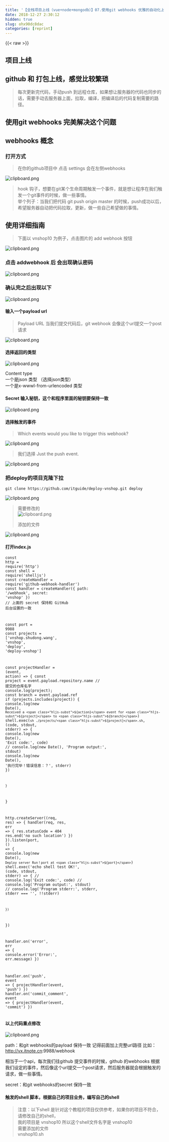 ```yaml
---
title: '【全栈项目上线（vue+node+mongodb）】07.使用git webhooks 优雅的自动化上线vue项目（巨详细）：）' 
date: 2018-12-27 2:30:12
hidden: true
slug: ohx90dc8dac
categories: [reprint]
---
```


{{< raw >}}

                    
<h2 id="articleHeader0">项目上线</h2>
<h2 id="articleHeader1">github 和 打包上线，感觉比较繁琐</h2>
<blockquote><p>每次更新完代码，手动push 到远程仓库，如果想让服务器的代码也同步的话，需要手动去服务器上面，拉取，编译，把编译后的代码复制需要的路径。</p></blockquote>
<h2 id="articleHeader2">使用git webhooks 完美解决这个问题</h2>
<h2 id="articleHeader3">webhooks 概念</h2>
<h3 id="articleHeader4">打开方式</h3>
<blockquote><p>在你的github项目中 点击 settings  会在左侧webhooks</p></blockquote>
<p><span class="img-wrap"><img data-src="/img/bVXHNm?w=1100&amp;h=366" src="https://static.alili.tech/img/bVXHNm?w=1100&amp;h=366" alt="clipboard.png" title="clipboard.png" style="cursor: pointer; display: inline;"></span></p>
<blockquote><p>hook 钩子，想要在git某个生命周期触发一个事件，就是想让程序在我们触发一个git事件的时候，做一些事情。<br>举个列子：当我们把代码 git push origin master  的时候，push成功以后，希望服务器自动把代码拉取，更新，做一些自己希望做的事情。</p></blockquote>
<h2 id="articleHeader5">使用详细指南</h2>
<blockquote><p>下面以 vnshop10 为例子，点击图片的 add webhook 按钮</p></blockquote>
<p><span class="img-wrap"><img data-src="/img/bVXHQI?w=1091&amp;h=380" src="https://static.alili.tech/img/bVXHQI?w=1091&amp;h=380" alt="clipboard.png" title="clipboard.png" style="cursor: pointer; display: inline;"></span></p>
<h3 id="articleHeader6">点击 addwebhook 后 会出现确认密码</h3>
<p><span class="img-wrap"><img data-src="/img/bVXHQX?w=548&amp;h=542" src="https://static.alili.tech/img/bVXHQX?w=548&amp;h=542" alt="clipboard.png" title="clipboard.png" style="cursor: pointer;"></span></p>
<h3 id="articleHeader7">确认完之后出现以下</h3>
<p><span class="img-wrap"><img data-src="/img/bVXHQ7?w=1120&amp;h=682" src="https://static.alili.tech/img/bVXHQ7?w=1120&amp;h=682" alt="clipboard.png" title="clipboard.png" style="cursor: pointer;"></span></p>
<h4>输入一个payload url</h4>
<blockquote><p>Payload URL   当我们提交代码后，git webhook 会像这个url提交一个post请求</p></blockquote>
<p><span class="img-wrap"><img data-src="/img/bVXHRU?w=620&amp;h=555" src="https://static.alili.tech/img/bVXHRU?w=620&amp;h=555" alt="clipboard.png" title="clipboard.png" style="cursor: pointer; display: inline;"></span></p>
<h4>选择返回的类型</h4>
<p><span class="img-wrap"><img data-src="/img/bVXHSm?w=305&amp;h=127" src="https://static.alili.tech/img/bVXHSm?w=305&amp;h=127" alt="clipboard.png" title="clipboard.png" style="cursor: pointer; display: inline;"></span></p>
<p>Content type<br>一个是json 类型 （选择json类型）<br>一个是x-wwwl-from-urlencoded 类型</p>
<h4>Secret 输入秘钥，这个和程序里面的秘钥要保持一致</h4>
<p><span class="img-wrap"><img data-src="/img/bVXHSQ?w=503&amp;h=82" src="https://static.alili.tech/img/bVXHSQ?w=503&amp;h=82" alt="clipboard.png" title="clipboard.png" style="cursor: pointer; display: inline;"></span></p>
<h4>选择触发的事件</h4>
<blockquote><p>Which events would you like to trigger this webhook?</p></blockquote>
<p><span class="img-wrap"><img data-src="/img/bVXHTV?w=1582&amp;h=1562" src="https://static.alili.tech/img/bVXHTV?w=1582&amp;h=1562" alt="clipboard.png" title="clipboard.png" style="cursor: pointer; display: inline;"></span></p>
<blockquote><p>我们选择 Just the push event.</p></blockquote>
<p><span class="img-wrap"><img data-src="/img/bVXHUf?w=523&amp;h=299" src="https://static.alili.tech/img/bVXHUf?w=523&amp;h=299" alt="clipboard.png" title="clipboard.png" style="cursor: pointer;"></span></p>
<h3 id="articleHeader8">把deploy的项目克隆下拉</h3>
<div class="widget-codetool" style="display:none;">
      <div class="widget-codetool--inner">
      <span class="selectCode code-tool" data-toggle="tooltip" data-placement="top" title="" data-original-title="全选"></span>
      <span type="button" class="copyCode code-tool" data-toggle="tooltip" data-placement="top" data-clipboard-text="git clone https://github.com/itguide/deploy-vnshop.git deploy" title="" data-original-title="复制"></span>
      <span type="button" class="saveToNote code-tool" data-toggle="tooltip" data-placement="top" title="" data-original-title="放进笔记"></span>
      </div>
      </div><pre class="hljs crmsh"><code style="word-break: break-word; white-space: initial;">git <span class="hljs-keyword">clone</span> <span class="hljs-title">https</span>://github.com/itguide/deploy-vnshop.git deploy</code></pre>
<p><span class="img-wrap"><img data-src="/img/bVXH0X?w=343&amp;h=508" src="https://static.alili.tech/img/bVXH0X?w=343&amp;h=508" alt="clipboard.png" title="clipboard.png" style="cursor: pointer;"></span></p>
<blockquote>
<p>需要修改的<br><span class="img-wrap"><img data-src="/img/bVXH1z?w=1280&amp;h=443" src="https://static.alili.tech/img/bVXH1z?w=1280&amp;h=443" alt="clipboard.png" title="clipboard.png" style="cursor: pointer;"></span></p>
<p>添加的文件</p>
</blockquote>
<p><span class="img-wrap"><img data-src="/img/bVXH1V?w=1109&amp;h=367" src="https://static.alili.tech/img/bVXH1V?w=1109&amp;h=367" alt="clipboard.png" title="clipboard.png" style="cursor: pointer;"></span></p>
<h4>打开index.js</h4>
<div class="widget-codetool" style="display:none;">
      <div class="widget-codetool--inner">
      <span class="selectCode code-tool" data-toggle="tooltip" data-placement="top" title="" data-original-title="全选"></span>
      <span type="button" class="copyCode code-tool" data-toggle="tooltip" data-placement="top" data-clipboard-text="const http = require('http')
const shell = require('shelljs')
const createHandler = require('github-webhook-handler')
const handler = createHandler({ path: '/webhook', secret: 'vnshop' })
    // 上面的 secret 保持和 GitHub 后台设置的一致

const port = 9988
const projects = ['vnshop.shudong.wang', 'vnshop', 'deploy', 'deploy-vnshop']

const projectHandler = (event, action) => {
    const project = event.payload.repository.name // 提交的仓库名字
    console.log(project);
    const branch = event.payload.ref
    if (projects.includes(project)) {
        console.log(new Date(), `Received a ${action} event for ${project} to ${branch}`)
        shell.exec(`sh ./projects/${project}.sh`, (code, stdout, stderr) => {
            console.log(new Date(), 'Exit code:', code)
                // console.log(new Date(), 'Program output:', stdout)
            console.log(new Date(), '执行完毕！错误信息：？', stderr)
        })

    }
}

http.createServer((req, res) => {
    handler(req, res, err => {
        res.statusCode = 404
        res.end('no such location')
    })
}).listen(port, () => {
    console.log(new Date(), `Deploy server Run！port at ${port}`)
    shell.exec('echo shell test OK!', (code, stdout, stderr) => {
        // console.log('Exit code:', code)
        // console.log('Program output:', stdout)
        // console.log('Program stderr:', stderr, stderr === '', !!stderr)

    })
})

handler.on('error', err => {
    console.error('Error:', err.message)
})

handler.on('push', event => { projectHandler(event, 'push') })
handler.on('commit_comment', event => { projectHandler(event, 'commit') })" title="" data-original-title="复制"></span>
      <span type="button" class="saveToNote code-tool" data-toggle="tooltip" data-placement="top" title="" data-original-title="放进笔记"></span>
      </div>
      </div><pre class="hljs typescript"><code><span class="hljs-keyword">const</span> http = <span class="hljs-built_in">require</span>(<span class="hljs-string">'http'</span>)
<span class="hljs-keyword">const</span> shell = <span class="hljs-built_in">require</span>(<span class="hljs-string">'shelljs'</span>)
<span class="hljs-keyword">const</span> createHandler = <span class="hljs-built_in">require</span>(<span class="hljs-string">'github-webhook-handler'</span>)
<span class="hljs-keyword">const</span> handler = createHandler({ path: <span class="hljs-string">'/webhook'</span>, secret: <span class="hljs-string">'vnshop'</span> })
    <span class="hljs-comment">// 上面的 secret 保持和 GitHub 后台设置的一致</span>

<span class="hljs-keyword">const</span> port = <span class="hljs-number">9988</span>
<span class="hljs-keyword">const</span> projects = [<span class="hljs-string">'vnshop.shudong.wang'</span>, <span class="hljs-string">'vnshop'</span>, <span class="hljs-string">'deploy'</span>, <span class="hljs-string">'deploy-vnshop'</span>]

<span class="hljs-keyword">const</span> projectHandler = <span class="hljs-function">(<span class="hljs-params">event, action</span>) =&gt;</span> {
    <span class="hljs-keyword">const</span> project = event.payload.repository.name <span class="hljs-comment">// 提交的仓库名字</span>
    <span class="hljs-built_in">console</span>.log(project);
    <span class="hljs-keyword">const</span> branch = event.payload.ref
    <span class="hljs-keyword">if</span> (projects.includes(project)) {
        <span class="hljs-built_in">console</span>.log(<span class="hljs-keyword">new</span> <span class="hljs-built_in">Date</span>(), <span class="hljs-string">`Received a <span class="hljs-subst">${action}</span> event for <span class="hljs-subst">${project}</span> to <span class="hljs-subst">${branch}</span>`</span>)
        shell.exec(<span class="hljs-string">`sh ./projects/<span class="hljs-subst">${project}</span>.sh`</span>, <span class="hljs-function">(<span class="hljs-params">code, stdout, stderr</span>) =&gt;</span> {
            <span class="hljs-built_in">console</span>.log(<span class="hljs-keyword">new</span> <span class="hljs-built_in">Date</span>(), <span class="hljs-string">'Exit code:'</span>, code)
                <span class="hljs-comment">// console.log(new Date(), 'Program output:', stdout)</span>
            <span class="hljs-built_in">console</span>.log(<span class="hljs-keyword">new</span> <span class="hljs-built_in">Date</span>(), <span class="hljs-string">'执行完毕！错误信息：？'</span>, stderr)
        })

    }
}

http.createServer(<span class="hljs-function">(<span class="hljs-params">req, res</span>) =&gt;</span> {
    handler(req, res, <span class="hljs-function"><span class="hljs-params">err</span> =&gt;</span> {
        res.statusCode = <span class="hljs-number">404</span>
        res.end(<span class="hljs-string">'no such location'</span>)
    })
}).listen(port, <span class="hljs-function"><span class="hljs-params">()</span> =&gt;</span> {
    <span class="hljs-built_in">console</span>.log(<span class="hljs-keyword">new</span> <span class="hljs-built_in">Date</span>(), <span class="hljs-string">`Deploy server Run！port at <span class="hljs-subst">${port}</span>`</span>)
    shell.exec(<span class="hljs-string">'echo shell test OK!'</span>, <span class="hljs-function">(<span class="hljs-params">code, stdout, stderr</span>) =&gt;</span> {
        <span class="hljs-comment">// console.log('Exit code:', code)</span>
        <span class="hljs-comment">// console.log('Program output:', stdout)</span>
        <span class="hljs-comment">// console.log('Program stderr:', stderr, stderr === '', !!stderr)</span>

    })
})

handler.on(<span class="hljs-string">'error'</span>, <span class="hljs-function"><span class="hljs-params">err</span> =&gt;</span> {
    <span class="hljs-built_in">console</span>.error(<span class="hljs-string">'Error:'</span>, err.message)
})

handler.on(<span class="hljs-string">'push'</span>, <span class="hljs-function"><span class="hljs-params">event</span> =&gt;</span> { projectHandler(event, <span class="hljs-string">'push'</span>) })
handler.on(<span class="hljs-string">'commit_comment'</span>, <span class="hljs-function"><span class="hljs-params">event</span> =&gt;</span> { projectHandler(event, <span class="hljs-string">'commit'</span>) })</code></pre>
<h4>以上代码重点修改</h4>
<p><span class="img-wrap"><img data-src="/img/bVXHV6?w=828&amp;h=68" src="https://static.alili.tech/img/bVXHV6?w=828&amp;h=68" alt="clipboard.png" title="clipboard.png" style="cursor: pointer; display: inline;"></span></p>
<p>path：和git webhooks的payload 保持一致 记得前面加上完整url路径 比如： <a href="http://vx.itnote.cn" rel="nofollow noreferrer" target="_blank">http://vx.itnote.cn</a>:9988/webhook</p>
<p>相当于一个api，每次我们往github 提交事件的时候，github 的webhooks 根据我们设定的事件，然后像这个url提交一个post请求，然后服务器就会根据触发的请求，做一些事情。</p>
<p>secret：和git webhooks的secret 保持一致</p>
<h4>触发的shell 脚本，根据自己的项目业务，编写自己的shell</h4>
<blockquote><p>注意：以下shell 是针对这个教程的项目仅供参考，如果你的项目不符合，请修改自己的shell，<br>我的项目是 vnshop10 所以这个shell文件名字是 vnshop10<br>需要添加的文件<br>vnshop10.sh</p></blockquote>
<div class="widget-codetool" style="display:none;">
      <div class="widget-codetool--inner">
      <span class="selectCode code-tool" data-toggle="tooltip" data-placement="top" title="" data-original-title="全选"></span>
      <span type="button" class="copyCode code-tool" data-toggle="tooltip" data-placement="top" data-clipboard-text="#!/bin/bash
 
WEB_PATH='/home/wwwroot/vnshop/'
WEB_PATH_CLIENT='/home/wwwroot/vnshop/client'
WEB_USER='www'
WEB_USERGROUP='www'
# we can do 
echo &quot;Start deployment vx.itnote.cn&quot;
cd $WEB_PATH
echo &quot;pulling source code...&quot;
# git reset --hard origin/release
# git clean -f
# 把项目拉取到最新
git pull
git checkout master
echo &quot;changing permissions...&quot;
# 切换到client里面
cd $WEB_PATH_CLIENT
# 把vue项目编译
npm run build
chown -R $WEB_USER:$WEB_USERGROUP $WEB_PATH_CLIENT
echo &quot;Finished.&quot;
" title="" data-original-title="复制"></span>
      <span type="button" class="saveToNote code-tool" data-toggle="tooltip" data-placement="top" title="" data-original-title="放进笔记"></span>
      </div>
      </div><pre class="hljs bash"><code><span class="hljs-meta">#!/bin/bash
 </span>
WEB_PATH=<span class="hljs-string">'/home/wwwroot/vnshop/'</span>
WEB_PATH_CLIENT=<span class="hljs-string">'/home/wwwroot/vnshop/client'</span>
WEB_USER=<span class="hljs-string">'www'</span>
WEB_USERGROUP=<span class="hljs-string">'www'</span>
<span class="hljs-comment"># we can do </span>
<span class="hljs-built_in">echo</span> <span class="hljs-string">"Start deployment vx.itnote.cn"</span>
<span class="hljs-built_in">cd</span> <span class="hljs-variable">$WEB_PATH</span>
<span class="hljs-built_in">echo</span> <span class="hljs-string">"pulling source code..."</span>
<span class="hljs-comment"># git reset --hard origin/release</span>
<span class="hljs-comment"># git clean -f</span>
<span class="hljs-comment"># 把项目拉取到最新</span>
git pull
git checkout master
<span class="hljs-built_in">echo</span> <span class="hljs-string">"changing permissions..."</span>
<span class="hljs-comment"># 切换到client里面</span>
<span class="hljs-built_in">cd</span> <span class="hljs-variable">$WEB_PATH_CLIENT</span>
<span class="hljs-comment"># 把vue项目编译</span>
npm run build
chown -R <span class="hljs-variable">$WEB_USER</span>:<span class="hljs-variable">$WEB_USERGROUP</span> <span class="hljs-variable">$WEB_PATH_CLIENT</span>
<span class="hljs-built_in">echo</span> <span class="hljs-string">"Finished."</span>
</code></pre>
<h4>以上代码修改完后推送到自己 的仓库</h4>
<div class="widget-codetool" style="display:none;">
      <div class="widget-codetool--inner">
      <span class="selectCode code-tool" data-toggle="tooltip" data-placement="top" title="" data-original-title="全选"></span>
      <span type="button" class="copyCode code-tool" data-toggle="tooltip" data-placement="top" data-clipboard-text="检查一下远程仓库是谁的
git remote -v 

更改成自己的仓库
先删除远程的仓库地址
git remote remove origin

添加自己的仓库地址
git remote add origin 自己的仓库地址
" title="" data-original-title="复制"></span>
      <span type="button" class="saveToNote code-tool" data-toggle="tooltip" data-placement="top" title="" data-original-title="放进笔记"></span>
      </div>
      </div><pre class="hljs dockerfile"><code>检查一下远程仓库是谁的
git remote -v 

更改成自己的仓库
先删除远程的仓库地址
git remote remove origin

添加自己的仓库地址
git remote <span class="hljs-keyword">add</span><span class="bash"> origin 自己的仓库地址
</span></code></pre>
<h4>然后去服务器自己把刚才推送的这个项目克隆下拉</h4>
<div class="widget-codetool" style="display:none;">
      <div class="widget-codetool--inner">
      <span class="selectCode code-tool" data-toggle="tooltip" data-placement="top" title="" data-original-title="全选"></span>
      <span type="button" class="copyCode code-tool" data-toggle="tooltip" data-placement="top" data-clipboard-text="cd /home/wwwroot

git clone https://github.com/itguide/deploy-vnshop.git

进入到项目里面
cd /home/wwwroot/deploy-vnshop

安装依赖包
cnpm i

" title="" data-original-title="复制"></span>
      <span type="button" class="saveToNote code-tool" data-toggle="tooltip" data-placement="top" title="" data-original-title="放进笔记"></span>
      </div>
      </div><pre class="hljs groovy"><code>cd <span class="hljs-regexp">/home/</span>wwwroot

git clone <span class="hljs-string">https:</span><span class="hljs-comment">//github.com/itguide/deploy-vnshop.git</span>

进入到项目里面
cd <span class="hljs-regexp">/home/</span>wwwroot/deploy-vnshop

安装依赖包
cnpm i

</code></pre>
<p>然后启动这个deploy项目</p>
<div class="widget-codetool" style="display:none;">
      <div class="widget-codetool--inner">
      <span class="selectCode code-tool" data-toggle="tooltip" data-placement="top" title="" data-original-title="全选"></span>
      <span type="button" class="copyCode code-tool" data-toggle="tooltip" data-placement="top" data-clipboard-text="cd /home/wwwroot/deploy-vnshop

使用pm2 启动，需要提前安装 pm2  npm i -g pm2

pm2 start index.js --name deploy --watch -i max -e ./logs/deploy/error.log -o ./logs/deploy/out.log" title="" data-original-title="复制"></span>
      <span type="button" class="saveToNote code-tool" data-toggle="tooltip" data-placement="top" title="" data-original-title="放进笔记"></span>
      </div>
      </div><pre class="hljs stylus"><code>cd /home/wwwroot/deploy-vnshop

使用pm2 启动，需要提前安装 pm2  npm <span class="hljs-selector-tag">i</span> -g pm2

pm2 start index<span class="hljs-selector-class">.js</span> --name deploy --watch -<span class="hljs-selector-tag">i</span> max -e ./logs/deploy/error<span class="hljs-selector-class">.log</span> -o ./logs/deploy/out.log</code></pre>
<h4>测试接口启动是否成功</h4>
<div class="widget-codetool" style="display:none;">
      <div class="widget-codetool--inner">
      <span class="selectCode code-tool" data-toggle="tooltip" data-placement="top" title="" data-original-title="全选"></span>
      <span type="button" class="copyCode code-tool" data-toggle="tooltip" data-placement="top" data-clipboard-text="netstat -anp | grep 9988" title="" data-original-title="复制"></span>
      <span type="button" class="saveToNote code-tool" data-toggle="tooltip" data-placement="top" title="" data-original-title="放进笔记"></span>
      </div>
      </div><pre class="hljs 1c"><code style="word-break: break-word; white-space: initial;">netstat -anp <span class="hljs-string">| grep 9988</span></code></pre>
<p>可以使用浏览器打开</p>
<div class="widget-codetool" style="display:none;">
      <div class="widget-codetool--inner">
      <span class="selectCode code-tool" data-toggle="tooltip" data-placement="top" title="" data-original-title="全选"></span>
      <span type="button" class="copyCode code-tool" data-toggle="tooltip" data-placement="top" data-clipboard-text="http://vx.itnote.cn:9988/webhook" title="" data-original-title="复制"></span>
      <span type="button" class="saveToNote code-tool" data-toggle="tooltip" data-placement="top" title="" data-original-title="放进笔记"></span>
      </div>
      </div><pre class="hljs dts"><code style="word-break: break-word; white-space: initial;"><span class="hljs-symbol">http:</span><span class="hljs-comment">//vx.itnote.cn:9988/webhook</span></code></pre>
<blockquote><p>如果浏览器不可以访问，是阿里云主机的话，需要配置安全组规则</p></blockquote>
<h3 id="articleHeader9">去填写git webhooks 这些配置</h3>
<p><span class="img-wrap"><img data-src="/img/bVXIsQ?w=925&amp;h=687" src="https://static.alili.tech/img/bVXIsQ?w=925&amp;h=687" alt="clipboard.png" title="clipboard.png" style="cursor: pointer;"></span></p>
<p>上面的信息，都要和自己填写的保持一致</p>
<h3 id="articleHeader10">填写好点击 add webhook 按钮</h3>
<h3 id="articleHeader11">测试git webhook是否配置成功</h3>
<blockquote><p>生成一个 webhook 点击进去<br> 出现以下情况，表示配置成功</p></blockquote>
<p><span class="img-wrap"><img data-src="/img/bVXIuf?w=777&amp;h=404" src="https://static.alili.tech/img/bVXIuf?w=777&amp;h=404" alt="clipboard.png" title="clipboard.png" style="cursor: pointer; display: inline;"></span></p>
<p><span class="img-wrap"><img data-src="/img/bVXItJ?w=1582&amp;h=1398" src="https://static.alili.tech/img/bVXItJ?w=1582&amp;h=1398" alt="clipboard.png" title="clipboard.png" style="cursor: pointer; display: inline;"></span></p>
<h3 id="articleHeader12">测试整个流程是否ok，本地编写代码，push到仓库，检查线上代码是否发生改变。</h3>
<blockquote><p>在本地修改代码，然后提交到master 经过几秒钟漫长的等待，发现线上代码成更改</p></blockquote>
<p><span class="img-wrap"><img data-src="/img/bVXIyK?w=1347&amp;h=623" src="https://static.alili.tech/img/bVXIyK?w=1347&amp;h=623" alt="clipboard.png" title="clipboard.png" style="cursor: pointer; display: inline;"></span></p>
<p><span class="img-wrap"><img data-src="/img/bVXIy1?w=1558&amp;h=622" src="https://static.alili.tech/img/bVXIy1?w=1558&amp;h=622" alt="clipboard.png" title="clipboard.png" style="cursor: pointer;"></span></p>
<p><span class="img-wrap"><img data-src="/img/bVXIza?w=1452&amp;h=610" src="https://static.alili.tech/img/bVXIza?w=1452&amp;h=610" alt="clipboard.png" title="clipboard.png" style="cursor: pointer;"></span></p>
<h3 id="articleHeader13">大功告成，如果不能帮助到你，请留言</h3>
<h3 id="articleHeader14">如果帮助到你，请点赞，收藏，嘿嘿，也可以打赏哦！</h3>
<h4>欢迎加入前端持续学习</h4>
<p><span class="img-wrap"><img data-src="/img/bVZoaS?w=541&amp;h=741" src="https://static.alili.tech/img/bVZoaS?w=541&amp;h=741" alt="图片描述" title="图片描述" style="cursor: pointer;"></span></p>

                
{{< /raw >}}

# 版权声明
本文资源来源互联网，仅供学习研究使用，版权归该资源的合法拥有者所有，

本文仅用于学习、研究和交流目的。转载请注明出处、完整链接以及原作者。

原作者若认为本站侵犯了您的版权，请联系我们，我们会立即删除！

## 原文标题
【全栈项目上线（vue+node+mongodb）】07.使用git webhooks 优雅的自动化上线vue项目（巨详细）：）

## 原文链接
[https://segmentfault.com/a/1190000011808364](https://segmentfault.com/a/1190000011808364)

